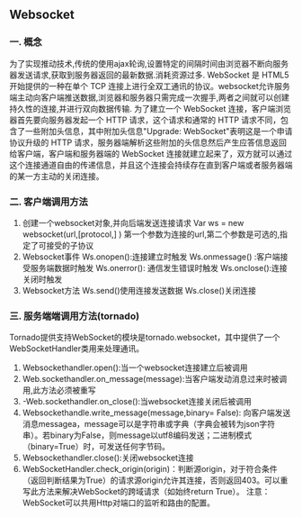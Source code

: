 ## Websocket
### 一. 概念
为了实现推动技术,传统的使用ajax轮询,设置特定的间隔时间由浏览器不断向服务器发送请求,获取到服务器返回的最新数据.消耗资源过多.
WebSocket 是 HTML5 开始提供的一种在单个 TCP 连接上进行全双工通讯的协议。websocket允许服务端主动向客户端推送数据,浏览器和服务器只需完成一次握手,两者之间就可以创建持久性的连接,并进行双向数据传输.
为了建立一个 WebSocket 连接，客户端浏览器首先要向服务器发起一个 HTTP 请求，这个请求和通常的 HTTP 请求不同，包含了一些附加头信息，其中附加头信息"Upgrade: WebSocket"表明这是一个申请协议升级的 HTTP 请求，服务器端解析这些附加的头信息然后产生应答信息返回给客户端，客户端和服务器端的 WebSocket 连接就建立起来了，双方就可以通过这个连接通道自由的传递信息，并且这个连接会持续存在直到客户端或者服务器端的某一方主动的关闭连接。
### 二. 客户端调用方法
1.  创建一个websocket对象,并向后端发送连接请求
Var ws = new websocket(url,[protocol,] ) 
第一个参数为连接的url,第二个参数是可选的,指定了可接受的子协议
2. Websocket事件
Ws.onopen():连接建立时触发
Ws.onmessage() :客户端接受服务端数据时触发
Ws.onerror(): 通信发生错误时触发
Ws.onclose():连接关闭时触发
3.  Websocket方法
Ws.send()使用连接发送数据
Ws.close()关闭连接
### 三. 服务端端调用方法(tornado)
Tornado提供支持WebSocket的模块是tornado.websocket，其中提供了一个WebSocketHandler类用来处理通讯。
1. Websockethandler.open():当一个websocket连接建立后被调用
2. Web.sockethandler.on_message(message):当客户端发动消息过来时被调用,此方法必须被重写
3. -Web.sockethandler.on_close():当websocket连接关闭后被调用
4. Websockethandle.write_message(message,binary= False): 向客户端发送消息messagea，message可以是字符串或字典（字典会被转为json字符串）。若binary为False，则message以utf8编码发送；二进制模式（binary=True）时，可发送任何字节码。
5. Websockethandler.close():关闭websocket连接
6. WebSocketHandler.check_origin(origin)：判断源origin，对于符合条件（返回判断结果为True）的请求源origin允许其连接，否则返回403。可以重写此方法来解决WebSocket的跨域请求（如始终return True）。
注意：WebSocket可以共用Http对端口的监听和路由的配置。